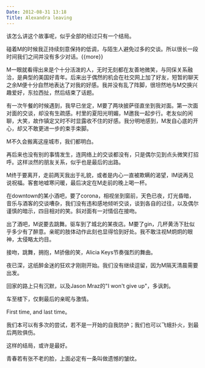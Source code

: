 ```yaml
---
Date: 2012-08-31 13:18
Title: Alexandra leaving
---
```


该怎么讲这个故事呢，似乎全部的经过只有一个结局。

碰着M的时候我正持续刻意保持的低调，与陌生人避免过多的交谈。所以很长一段时间我们之间并没有多少对话。{{more}}

M一眼就看得出来是个十分活泼的人，无时无刻都在友善地微笑，与同倸关系融洽，是典型的美国好青年。后来出于偶然的机会在社交网上加了好友，短暂的聊天之余M便十分自然地表达了对我的好感。我并没有乱了阵脚，很坦然地与M交换兴趣爱好，东拉西扯，然后结束了话题。

有一次午餐的时候遇到，我早已坐定，M要了两块披萨径直坐到我对面。第一次面对面的交谈，却没有生疏感。村里的夏阳光明媚，M邀我一起步行。老友似的闲聊，大笑，故作镇定又时不时显露收不住的好感。我分明地感到，M发自心底的开心，却又不敢更进一步的束手束脚。

M不久会搬离这座城市，我们都明白。

再后来也没有别的事情发生，连网络上的交谈都没有，只是偶尔见到点头微笑打招呼。这样淡然的朋友关系，似乎也是最后的出路。

M终于要离开，走前两天我出于礼貌，或者是内心一直被欺瞒的渴望，IM说再见说祝福。客套地嘘寒问暖，最后决定在M走前的晚上喝一杯。

在downtown的某小酒吧，要了corona，相视坐到窗前，天色已夜，灯光昏暗，音乐与酒客的交谈嘈杂，我们没有违和感地倾听交谈，谈到各自的过往，以及偶尔谨慎的暗示，四目相对的笑。斜对面有一对情侣在接吻。

出了酒吧，M说要去跳舞。驱车到了城北的某夜店。M要了gin，几杯黄汤下肚似乎多少有了醉意。亲昵的肢体动作此刻也显得恰到好处。我不敢注视M炯炯的眼神，太侵略太灼目。

接吻，跳舞，拥抱，M骄傲的笑，Alicia Keys节奏强烈的舞曲。

夜已深，这纸醉金迷的狂欢才刚刚开始。我们没有继续逗留，因为M隔天清晨需要出发。

回家的路上只有沉默，以及Jason Mraz的"I won't give up"，多讽刺。

车至楼下，仅剩最后的亲昵与激情。

First time, and last time。

我们本可以有多次的尝试，若不是一开始的自我防护；我们也可以飞蛾扑火，到最后两败俱伤。

这样的结局，或许是最好。

青春若有张不老的脸，上面必定有一条叫做遗憾的皱纹。